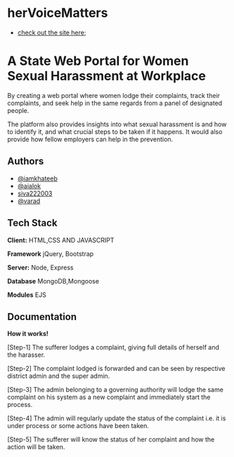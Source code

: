 # herVoiceMatters
- [check out the site here](https://hervoicematters-production.up.railway.app/);
# A State Web Portal for Women Sexual Harassment at Workplace

By creating a web portal where women lodge their complaints, track
their complaints, and seek help in the same regards from a panel of
designated people.

The platform also provides insights into what sexual harassment is
and how to identify it, and what crucial steps to be taken if it
happens. It would also provide how fellow employers can help in the
prevention.


## Authors

- [@iamkhateeb](https://github.com/imkhateeb)
- [@aialok](https://github.com/aialok)
- [siva222003](https://github.com/siva222003)
- [@varad](https://github.com/vr-varad21)


## Tech Stack

**Client:** HTML,CSS AND JAVASCRIPT

**Framework** jQuery, Bootstrap

**Server:** Node, Express

**Database** MongoDB,Mongoose

**Modules** EJS




## Documentation

**How it works!**

[Step-1] The sufferer lodges a complaint, giving full details of herself and the harasser.

[Step-2] The complaint lodged is forwarded and can be seen by respective district admin and the super admin.

[Step-3] The admin belonging to a governing authority will lodge the same complaint on his system as a new complaint and immediately start the process.

[Step-4] The admin will regularly update the status of the complaint i.e. it is under process or some actions have been taken.

[Step-5] The sufferer will know the status of her complaint and how the action will be taken.
